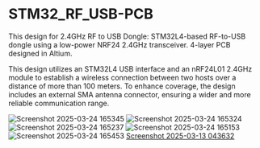 # STM32_RF_USB-PCB

This design for 2.4GHz RF to USB Dongle:
STM32L4-based RF-to-USB dongle using a low-power NRF24 2.4GHz transceiver.
4-layer PCB designed in Altium.

This design utilizes an STM32L4 USB interface and an nRF24L01 2.4GHz module to establish a wireless connection between two hosts over a distance of more than 100 meters. To enhance coverage, the design includes an external SMA antenna connector, ensuring a wider and more reliable communication range.



![Screenshot 2025-03-24 165345](https://github.com/user-attachments/assets/498cf1b4-f0bf-495c-8c4e-a2d9db3ab3b8)
![Screenshot 2025-03-24 165324](https://github.com/user-attachments/assets/e2b4c7a0-5433-44c1-b2cb-3b72256daea0)
![Screenshot 2025-03-24 165237](https://github.com/user-attachments/assets/4e19eaf4-daa6-4c5c-8f89-b2f29789744f)
![Screenshot 2025-03-24 165153](https://github.com/user-attachments/assets/4306bc27-2dca-4bf7-8f09-8781aa7412d2)
![Screenshot 2025-03-24 165453](https://github.com/user-attachments/assets/4b187d30-6fba-4903-9f0c-0989d79b57e1)
[Screenshot 2025-03-13 043632](https://github.com/user-attachments/assets/dbeddc42-95eb-4a0c-99d4-9c5ac2d23117)
